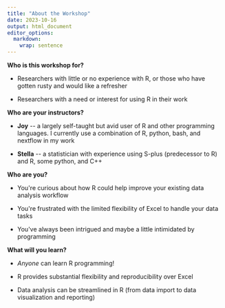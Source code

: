 ```yaml
---
title: "About the Workshop"
date: 2023-10-16
output: html_document
editor_options: 
  markdown: 
    wrap: sentence
---
```




**Who is this workshop for?**

-   Researchers with little or no experience with R, or those who have gotten rusty and would like a refresher

-   Researchers with a need or interest for using R in their work

**Who are your instructors?**

-   **Joy** -- a largely self-taught but avid user of R and other programming languages.
    I currently use a combination of R, python, bash, and nextflow in my work

-   **Stella** -- a statistician with experience using S-plus
    (predecessor to R) and R, some python, and C++

**Who are you?**

-   You're curious about how R could help improve your existing data analysis workflow

-   You're frustrated with the limited flexibility of Excel to handle your data tasks

-   You've always been intrigued and maybe a little intimidated by programming


**What will you learn?**

-   *Anyone* can learn R programming!

-   R provides substantial flexibility and reproducibility over Excel

-   Data analysis can be streamlined in R (from data import to data visualization and reporting)
